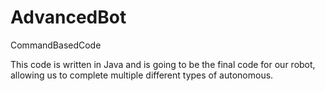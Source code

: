 # AdvancedBot
CommandBasedCode

This code is written in Java and is going to be the final code for our robot, allowing us to complete multiple different types of autonomous.

